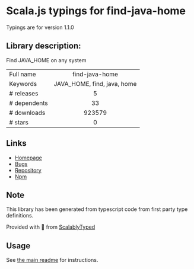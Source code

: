 
# Scala.js typings for find-java-home

Typings are for version 1.1.0

## Library description:
Find JAVA_HOME on any system

|                    |                 |
| ------------------ | :-------------: |
| Full name          | find-java-home |
| Keywords           | JAVA_HOME, find, java, home |
| # releases         | 5 |
| # dependents       | 33 |
| # downloads        | 923579 |
| # stars            | 0 |

## Links
- [Homepage](https://github.com/jsdevel/node-find-java-home)
- [Bugs](https://github.com/jsdevel/node-find-java-home/issues)
- [Repository](https://github.com/jsdevel/node-find-java-home)
- [Npm](https://www.npmjs.com/package/find-java-home)
    


## Note
This library has been generated from typescript code from first party type definitions.

Provided with :purple_heart: from [ScalablyTyped](https://github.com/oyvindberg/ScalablyTyped)

## Usage
See [the main readme](../../readme.md) for instructions.


